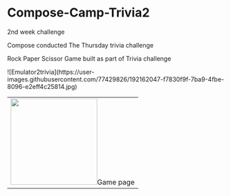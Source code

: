 # Compose-Camp-Trivia2
2nd week challenge


Compose conducted The Thursday trivia challenge

Rock Paper Scissor Game built as part of Trivia challenge

<table>
<tr>![Emulator2trivia](https://user-images.githubusercontent.com/77429826/192162047-f7830f9f-7ba9-4fbe-8096-e2eff4c25814.jpg)

<td><img src="Screenshot_1660478333.png" width=200>Game page</td>
</tr>
</table>
